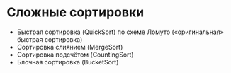 # Сложные сортировки
- Быстрая сортировка (QuickSort) по схеме Ломуто («оригинальная» быстрая сортировка)
- Сортировка слиянием (MergeSort)
- Сортировка подсчётом (CountingSort)
- Блочная сортировка (BucketSort)
